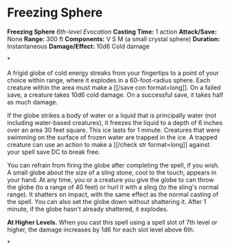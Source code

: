 # Freezing Sphere

**Freezing Sphere**
_6th-level Evocation_
**Casting Time:** 1 action
**Attack/Save:** None
**Range:** 300 ft
**Components:** V S M (a small crystal sphere)
**Duration:** Instantaneous
**Damage/Effect:** 10d6 Cold damage

*<p>A frigid globe of cold energy streaks from your fingertips to a point of your choice within range, where it explodes in a 60-foot-radius sphere. Each creature within the area must make a [[/save con format=long]]. On a failed save, a creature takes 10d6 cold damage. On a successful save, it takes half as much damage. 

If the globe strikes a body of water or a liquid that is principally water (not including water-based creatures), it freezes the liquid to a depth of 6 inches over an area 30 feet square. This ice lasts for 1 minute. Creatures that were swimming on the surface of frozen water are trapped in the ice. A trapped creature can use an action to make a [[/check str format=long]] against your spell save DC to break free. 

You can refrain from firing the globe after completing the spell, if you wish. A small globe about the size of a sling stone, cool to the touch, appears in your hand. At any time, you or a creature you give the globe to can throw the globe (to a range of 40 feet) or hurl it with a sling (to the sling's normal range). It shatters on impact, with the same effect as the normal casting of the spell. You can also set the globe down without shattering it. After 1 minute, if the globe hasn't already shattered, it explodes.

****At Higher Levels.**** When you cast this spell using a spell slot of 7th level or higher, the damage increases by 1d6 for each slot level above 6th.</p>*